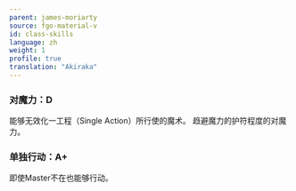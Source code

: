 ```yaml
---
parent: james-moriarty
source: fgo-material-v
id: class-skills
language: zh
weight: 1
profile: true
translation: "Akiraka"
---
```


### 对魔力：D

能够无效化一工程（Single Action）所行使的魔术。
趋避魔力的护符程度的对魔力。

### 单独行动：A+

即使Master不在也能够行动。
